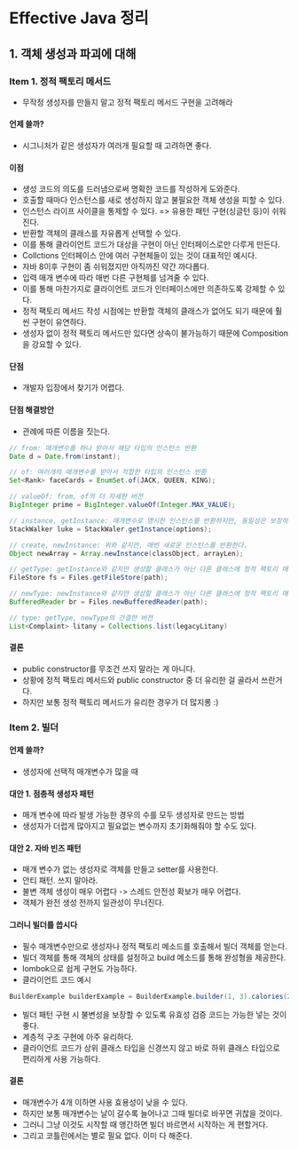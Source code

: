 # Effective Java 정리
## 1. 객체 생성과 파괴에 대해
### Item 1. 정적 팩토리 메서드
- 무작정 생성자를 만들지 말고 정적 팩토리 메서드 구현을 고려해라
#### 언제 쓸까?
- 시그니처가 같은 생성자가 여러개 필요할 때 고려하면 좋다.
#### 이점
- 생성 코드의 의도를 드러냄으로써 명확한 코드를 작성하게 도와준다.
- 호출할 때마다 인스턴스를 새로 생성하지 않고 불필요한 객체 생성을 피할 수 있다.
- 인스턴스 라이프 사이클을 통제할 수 있다. => 유용한 패턴 구현(싱글턴 등)이 쉬워진다.
- 반환할 객체의 클래스를 자유롭게 선택할 수 있다.
- 이를 통해 클라이언트 코드가 대상을 구현이 아닌 인터페이스로만 다루게 만든다.
- Collctions 인터페이스 안에 여러 구현체들이 있는 것이 대표적인 예시다.
- 자바 8이후 구현이 좀 쉬워졌지만 아직까진 약간 까다롭다.
- 입력 매개 변수에 따라 매번 다른 구현체를 넘겨줄 수 있다.
- 이를 통해 마찬가지로 클라이언트 코드가 인터페이스에만 의존하도록 강제할 수 있다.
- 정적 팩토리 메서드 작성 시점에는 반환할 객체의 클래스가 없어도 되기 때문에 훨씬 구현이 유연하다.
- 생성자 없이 정적 팩토리 메서드만 있다면 상속이 불가능하기 때문에 Composition을 강요할 수 있다.
#### 단점
- 개발자 입장에서 찾기가 어렵다.
#### 단점 해결방안
- 관례에 따른 이름을 짓는다.
```java
// from: 매개변수를 하나 받아서 해당 타입의 인스턴스 반환
Date d = Date.from(instant);

// of: 여러개의 매개변수를 받아서 적합한 타입의 인스턴스 반환
Set<Rank> faceCards = EnumSet.of(JACK, QUEEN, KING);

// valueOf: from, of의 더 자세한 버전
BigInteger prime = BigInteger.valueOf(Integer.MAX_VALUE);

// instance, getInstance: 매개변수로 명시한 인스턴스를 반환하지만, 동일성은 보장하지 않는다.
StackWalker luke = StackWaler.getInstance(options);

// create, newInstance: 위와 같지만, 매번 새로운 인스턴스를 반환한다.
Object newArray = Array.newInstance(classObject, arrayLen);

// getType: getInstance와 같지만 생성할 클래스가 아닌 다른 클래스에 정적 팩토리 매서드가 존재한다.
FileStore fs = Files.getFileStore(path);

// newType: newInstance와 같지만 생성할 클래스가 아닌 다른 클래스에 정적 팩토리 매서드가 존재한다.
BufferedReader br = Files.newBufferedReader(path);

// type: getType, newType의 간결한 버전
List<Complaint> litany = Collections.list(legacyLitany)
```

#### 결론
- public constructor를 무조건 쓰지 말라는 게 아니다.
- 상황에 정적 팩토리 메서드와 public constructor 중 더 유리한 걸 골라서 쓰란거다.
- 하지만 보통 정적 팩토리 메서드가 유리한 경우가 더 많지롱 :)

### Item 2. 빌더
#### 언제 쓸까?
- 생성자에 선택적 매개변수가 많을 때

#### 대안 1. 점층적 생성자 패턴
- 매개 변수에 따라 발생 가능한 경우의 수를 모두 생성자로 만드는 방법
- 생성자가 더럽게 많아지고 필요없는 변수까지 초기화해줘야 할 수도 있다.

#### 대안 2. 자바 빈즈 패턴
- 매개 변수가 없는 생성자로 객체를 만들고 setter를 사용한다.
- 안티 패턴. 쓰지 말아라.
- 불변 객체 생성이 매우 어렵다 -> 스레드 안전성 확보가 매우 어렵다.
- 객체가 완전 생성 전까지 일관성이 무너진다.

#### 그러니 빌더를 씁시다
- 필수 매개변수만으로 생성자나 정적 팩토리 메소드를 호출해서 빌더 객체를 얻는다.
- 빌더 객체를 통해 객체의 상태를 설정하고 build 메소드를 통해 완성형을 제공한다.
- lombok으로 쉽게 구현도 가능하다.
- 클라이언트 코드 예시
```java
BuilderExample builderExample = BuilderExample.builder(1, 3).calories(2).build();
```
- 빌더 패턴 구현 시 불변성을 보장할 수 있도록 유효성 검증 코드는 가능한 넣는 것이 좋다.
- 계층적 구조 구현에 아주 유리하다.
- 클라이언트 코드가 상위 클래스 타입을 신경쓰지 않고 바로 하위 클래스 타입으로 편리하게 사용 가능하다.

#### 결론
- 매개변수가 4개 이하면 사용 효용성이 낮을 수 있다.
- 하지만 보통 매개변수는 날이 갈수록 늘어나고 그때 빌더로 바꾸면 귀찮을 것이다.
- 그러니 그냥 이것도 시작할 때 앵간하면 빌더 바르면서 시작하는 게 편할거다.
- 그리고 코틀린에서는 별로 필요 없다. 이미 다 해준다.

